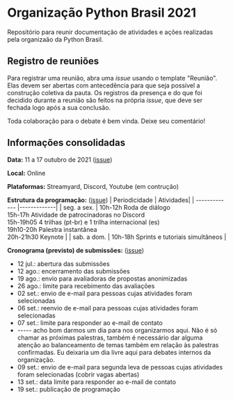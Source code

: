# Organização Python Brasil 2021

Repositório para reunir documentação de atividades e ações realizadas pela organizaão da Python Brasil.

## Registro de reuniões

Para registrar uma reunião, abra uma *issue* usando o template "Reunião". Elas devem ser abertas com antecedência para que seja possível a construção coletiva da pauta. Os registros da presença e do que foi decidido durante a reunião são feitos na própria *issue*, que deve ser fechada logo após a sua conclusão.

Toda colaboração para o debate é bem vinda. Deixe seu comentário!

## Informações consolidadas

**Data:** 11 a 17 outubro de 2021 ([issue](https://github.com/pythonbrasil/pybr2021-org/issues/2))

**Local:** Online

**Plataformas:** Streamyard, Discord, Youtube (em contrução)

**Estrutura da programação:** ([issue](https://github.com/pythonbrasil/pybr2021-org/issues/6))
| Periodicidade | Atividades|
| ------------- |-------------|
|  seg. a sex. | 10h-12h Roda de diálogo<br /> 15h-17h Atividade de patrocinadoras no Discord <br /> 15h-19h05 4 trilhas (pt-br) e 1 trilha internacional (es) <br /> 19h10-20h Palestra instantânea<br /> 20h-21h30 Keynote |
| sab. a dom.  | 10h-18h Sprints e tutoriais simultâneos |

**Cronograma (previsto) de submissões:** ([issue](https://github.com/pythonbrasil/pybr2021-org/issues/14))
- 12 jul.: abertura das submissões
- 12 ago.: encerramento das submissões
- 19 ago.: envio para avaliadoras de propostas anonimizadas
- 26 ago.: limite para recebimento das avaliações
- 02 set.: envio de e-mail para pessoas cujas atividades foram selecionadas
- 06 set.: reenvio de e-mail para pessoas cujas atividades foram selecionadas
- 07 set.: limite para responder ao e-mail de contato
- ----- acho bom darmos um dia para nos organizarmos aqui. Não é só chamar as próximas palestras, também é necessário dar alguma atenção ao balanceamento de temas também em relação às palestras confirmadas. Eu deixaria um dia livre aqui para debates internos da organização.
- 09 set.: envio de e-mail para segunda leva de pessoas cujas atividades foram selecionadas (cobrir vagas abertas)
- 13 set.: data limite para responder ao e-mail de contato
- 19 set.: publicação de programação